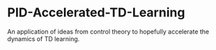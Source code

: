 # PID-Accelerated-TD-Learning
An application of ideas from control theory to hopefully accelerate the dynamics of TD learning.
